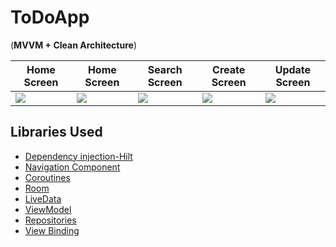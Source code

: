 # ToDoApp

(**MVVM + Clean Architecture**)

| Home Screen  | Home Screen | Search Screen	| Create Screen  | Update Screen |
| ------------- | ------------- | ------------- | ------------- | ------------- |
| ![](https://github.com/tugrulkara/ToDoApp/assets/74429693/f62b9340-94bc-4995-abb0-51bc5a45b5e1) | ![](https://github.com/tugrulkara/ToDoApp/assets/74429693/6047c34a-2a1a-4ad4-830f-983b143d134e)  | ![](https://github.com/tugrulkara/ToDoApp/assets/74429693/407f6764-fec3-42d8-961d-741ddfdf9d45)  | ![](https://github.com/tugrulkara/ToDoApp/assets/74429693/20e54b36-8e67-48ab-a379-e69019cede4d)  | ![](https://github.com/tugrulkara/ToDoApp/assets/74429693/64297e6e-8610-4443-94d2-ed4b14417d61) | 


 ## Libraries Used

* [Dependency injection-Hilt](https://developer.android.com/training/dependency-injection/hilt-android)
* [Navigation Component](https://developer.android.com/guide/navigation/navigation-getting-started)
* [Coroutines](https://developer.android.com/kotlin/coroutines?hl=tr)
* [Room](https://developer.android.com/training/data-storage/room)
* [LiveData](https://developer.android.com/topic/libraries/architecture/livedata)
* [ViewModel](https://developer.android.com/topic/libraries/architecture/viewmodel#implement)
* [Repositories](https://developer.android.com/topic/architecture#data-layer)
* [View Binding](https://developer.android.com/topic/libraries/view-binding?hl=en)
